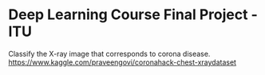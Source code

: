 # Deep Learning Course Final Project - ITU

Classify the X-ray image that corresponds to corona disease.
https://www.kaggle.com/praveengovi/coronahack-chest-xraydataset
